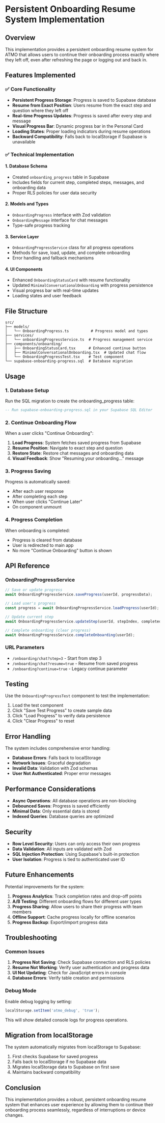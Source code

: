 # Persistent Onboarding Resume System Implementation

## Overview

This implementation provides a persistent onboarding resume system for ATMO that allows users to continue their onboarding process exactly where they left off, even after refreshing the page or logging out and back in.

## Features Implemented

### ✅ Core Functionality
- **Persistent Progress Storage**: Progress is saved to Supabase database
- **Resume from Exact Position**: Users resume from the exact step and question where they left off
- **Real-time Progress Updates**: Progress is saved after every step and message
- **Visual Progress Bar**: Dynamic progress bar in the Personal Card
- **Loading States**: Proper loading indicators during resume operations
- **Backward Compatibility**: Falls back to localStorage if Supabase is unavailable

### ✅ Technical Implementation

#### 1. Database Schema
- Created `onboarding_progress` table in Supabase
- Includes fields for current step, completed steps, messages, and onboarding data
- Proper RLS policies for user data security

#### 2. Models and Types
- `OnboardingProgress` interface with Zod validation
- `OnboardingMessage` interface for chat messages
- Type-safe progress tracking

#### 3. Service Layer
- `OnboardingProgressService` class for all progress operations
- Methods for save, load, update, and complete onboarding
- Error handling and fallback mechanisms

#### 4. UI Components
- Enhanced `OnboardingStatusCard` with resume functionality
- Updated `MinimalConversationalOnboarding` with progress persistence
- Visual progress bar with real-time updates
- Loading states and user feedback

## File Structure

```
src/
├── models/
│   └── OnboardingProgress.ts          # Progress model and types
├── services/
│   └── onboardingProgressService.ts  # Progress management service
├── components/onboarding/
│   ├── OnboardingStatusCard.tsx      # Enhanced continue button
│   ├── MinimalConversationalOnboarding.tsx  # Updated chat flow
│   └── OnboardingProgressTest.tsx    # Test component
└── supabase-onboarding-progress.sql  # Database migration
```

## Usage

### 1. Database Setup
Run the SQL migration to create the onboarding_progress table:

```sql
-- Run supabase-onboarding-progress.sql in your Supabase SQL Editor
```

### 2. Continue Onboarding Flow

When a user clicks "Continue Onboarding":

1. **Load Progress**: System fetches saved progress from Supabase
2. **Resume Position**: Navigate to exact step and question
3. **Restore State**: Restore chat messages and onboarding data
4. **Visual Feedback**: Show "Resuming your onboarding..." message

### 3. Progress Saving

Progress is automatically saved:
- After each user response
- After completing each step
- When user clicks "Continue Later"
- On component unmount

### 4. Progress Completion

When onboarding is completed:
- Progress is cleared from database
- User is redirected to main app
- No more "Continue Onboarding" button is shown

## API Reference

### OnboardingProgressService

```typescript
// Save or update progress
await OnboardingProgressService.saveProgress(userId, progressData);

// Load user's progress
const progress = await OnboardingProgressService.loadProgress(userId);

// Update current step
await OnboardingProgressService.updateStep(userId, stepIndex, completedSteps, data, messages);

// Complete onboarding (clear progress)
await OnboardingProgressService.completeOnboarding(userId);
```

### URL Parameters

- `/onboarding/chat?step=3` - Start from step 3
- `/onboarding/chat?resume=true` - Resume from saved progress
- `/onboarding?continue=true` - Legacy continue parameter

## Testing

Use the `OnboardingProgressTest` component to test the implementation:

1. Load the test component
2. Click "Save Test Progress" to create sample data
3. Click "Load Progress" to verify data persistence
4. Click "Clear Progress" to reset

## Error Handling

The system includes comprehensive error handling:

- **Database Errors**: Falls back to localStorage
- **Network Issues**: Graceful degradation
- **Invalid Data**: Validation with Zod schemas
- **User Not Authenticated**: Proper error messages

## Performance Considerations

- **Async Operations**: All database operations are non-blocking
- **Debounced Saves**: Progress is saved efficiently
- **Minimal Data**: Only essential data is stored
- **Indexed Queries**: Database queries are optimized

## Security

- **Row Level Security**: Users can only access their own progress
- **Data Validation**: All inputs are validated with Zod
- **SQL Injection Protection**: Using Supabase's built-in protection
- **User Isolation**: Progress is tied to authenticated user ID

## Future Enhancements

Potential improvements for the system:

1. **Progress Analytics**: Track completion rates and drop-off points
2. **A/B Testing**: Different onboarding flows for different user types
3. **Progress Sharing**: Allow users to share their progress with team members
4. **Offline Support**: Cache progress locally for offline scenarios
5. **Progress Backup**: Export/import progress data

## Troubleshooting

### Common Issues

1. **Progress Not Saving**: Check Supabase connection and RLS policies
2. **Resume Not Working**: Verify user authentication and progress data
3. **UI Not Updating**: Check for JavaScript errors in console
4. **Database Errors**: Verify table creation and permissions

### Debug Mode

Enable debug logging by setting:
```javascript
localStorage.setItem('atmo_debug', 'true');
```

This will show detailed console logs for progress operations.

## Migration from localStorage

The system automatically migrates from localStorage to Supabase:

1. First checks Supabase for saved progress
2. Falls back to localStorage if no Supabase data
3. Migrates localStorage data to Supabase on first save
4. Maintains backward compatibility

## Conclusion

This implementation provides a robust, persistent onboarding resume system that enhances user experience by allowing them to continue their onboarding process seamlessly, regardless of interruptions or device changes.
